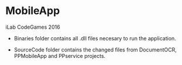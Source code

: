 # MobileApp
iLab CodeGames 2016

- Binaries folder contains all .dll files necesary to run the application.

- SourceCode folder contains the changed files from DocumentOCR, PPMobileApp and PPservice projects.
